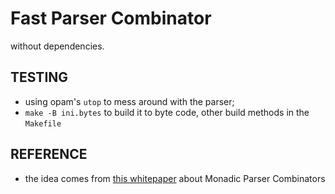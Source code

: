 # Fast Parser Combinator

without dependencies.

## TESTING

- using opam's ``utop`` to mess around with the parser;
- ``make -B ini.bytes`` to build it to byte code, other build methods in the ``Makefile``

## REFERENCE

- the idea comes from [this whitepaper](https://www.cs.nott.ac.uk/~pszgmh/monparsing.pdf) about Monadic Parser Combinators
